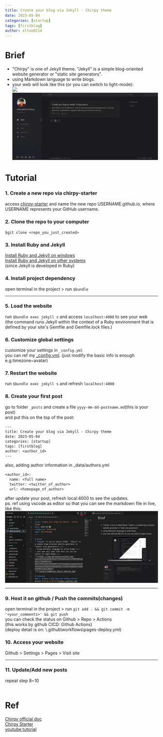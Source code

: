 ```yaml
---
title: Create your blog via Jekyll - Chirpy theme
date: 2023-05-04
categories: [startup]
tags: [firstblog]
author: elton0214
---
```


# Brief
* "Chirpy" is one of Jekyll theme. "Jekyll" is a simple blog-oriented website generator or "static site generators".<br>
* using Markdown language to write blogs.<br>
* your web will look like this (or you can switch to light-mode):<br>
![](https://camo.githubusercontent.com/5a66291b5a52ebd0c59e1fff1525a4afedf1270407d0b1a9d52fc756566833e3/68747470733a2f2f6368697270792d696d672e6e65746c6966792e6170702f636f6d6d6f6e732f646576696365732d6d6f636b75702e706e67)
![](/assets/images/my-jekyll-website.jpg)

# Tutorial
### 1. Create a new repo via chirpy-starter
access [chirpy-starter](https://github.com/cotes2020/chirpy-starter/generate)
and name the new repo USERNAME.github.io, where USERNAME represents your GitHub username.

### 2. Clone the repo to your computer
`$git clone <repo_you_just_created>`

### 3. Install Ruby and Jekyll
[Install Ruby and Jekyll on windows](https://rubyinstaller.org/downloads/) <br>
[Install Ruby and Jekyll on other systems](https://jekyllrb.com/docs/installation/) <br>
(since Jekyll is developed in Ruby)

### 4. Install project dependency
open terminal in the project > run `$bundle`

---
### 5. Load the website
run `$bundle exec jekyll s` and access `localhost:4000` to see your web<br>
(the command runs Jekyll within the context of a Ruby environment that is defined by your site's Gemfile and Gemfile.lock files.)

### 6. Customize global settings
customize your settings in `_config.yml` <br>
you can ref my [_config.yml](https://github.com/elton0214/elton0214.github.io/blob/main/_config.yml). (just modify the basic info is enough e.g.timezone~avatar)

### 7. Restart the website
run `$bundle exec jekyll s` and refresh `localhost:4000`

### 8. Create your first post
go to folder `_posts` and create a file `yyyy-mm-dd-postname.md`(this is your post)<br>
and put this on the top of the post:
```
---
title: Create your blog via Jekyll - Chirpy theme 
date: 2023-05-04
categories: [startup]
tags: [firstblog]
author: <author_id>
---
```
also, adding author information in _data/authors.yml
```
<author_id>:
  name: <full name>
  twitter: <twitter_of_author>
  url: <homepage_of_author>
```

after update your post, refresh local:4000 to see the updates.<br>
ps. ref using vscode as editor so that you can see the markdown file in live, like this:
![](/assets/images/ref-to-use-vscode.jpg)

---
### 9. Host it on github / Push the commits(changes)
open terminal in the project > run `git add . && git commit -m '<your_comments>' && git push`<br>
you can check the status on Github > Repo > Actions<br>
(this works by github CICD: Github Actions)<br>
(deploy detail is on: \\.github\workflows\pages-deploy.yml)<br>

### 10. Access your website
Github > Settings > Pages > Visit site

---
### 11. Update/Add new posts
repeat step 8~10
<br><br>

# Ref
[Chirpy official doc](https://chirpy.cotes.page/posts/getting-started/) <br>
[Chirpy Starter](https://github.com/cotes2020/chirpy-starter) <br>
[youtube tutorial](https://www.youtube.com/watch?v=F8iOU1ci19Q) <br>